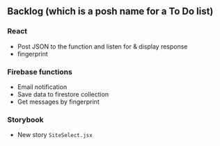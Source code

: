 ## Backlog (which is a posh name for a To Do list)

### React

- Post JSON to the function and listen for & display response
- fingerprint

### Firebase functions

- Email notification
- Save data to firestore collection
- Get messages by fingerprint

### Storybook

- New story `SiteSelect.jsx`

